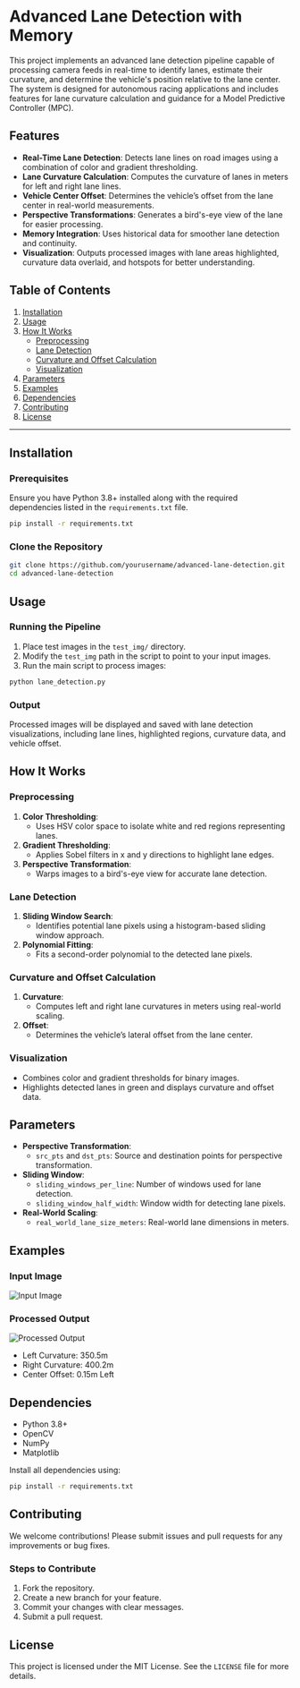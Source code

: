 # Advanced Lane Detection with Memory

This project implements an advanced lane detection pipeline capable of processing camera feeds in real-time to identify lanes, estimate their curvature, and determine the vehicle's position relative to the lane center. The system is designed for autonomous racing applications and includes features for lane curvature calculation and guidance for a Model Predictive Controller (MPC).

## Features

- **Real-Time Lane Detection**: Detects lane lines on road images using a combination of color and gradient thresholding.
- **Lane Curvature Calculation**: Computes the curvature of lanes in meters for left and right lane lines.
- **Vehicle Center Offset**: Determines the vehicle’s offset from the lane center in real-world measurements.
- **Perspective Transformations**: Generates a bird's-eye view of the lane for easier processing.
- **Memory Integration**: Uses historical data for smoother lane detection and continuity.
- **Visualization**: Outputs processed images with lane areas highlighted, curvature data overlaid, and hotspots for better understanding.

## Table of Contents

1. [Installation](#installation)
2. [Usage](#usage)
3. [How It Works](#how-it-works)
    - [Preprocessing](#preprocessing)
    - [Lane Detection](#lane-detection)
    - [Curvature and Offset Calculation](#curvature-and-offset-calculation)
    - [Visualization](#visualization)
4. [Parameters](#parameters)
5. [Examples](#examples)
6. [Dependencies](#dependencies)
7. [Contributing](#contributing)
8. [License](#license)

---

## Installation

### Prerequisites

Ensure you have Python 3.8+ installed along with the required dependencies listed in the `requirements.txt` file.

```bash
pip install -r requirements.txt
```

### Clone the Repository

```bash
git clone https://github.com/yourusername/advanced-lane-detection.git
cd advanced-lane-detection
```

## Usage

### Running the Pipeline

1. Place test images in the `test_img/` directory.
2. Modify the `test_img` path in the script to point to your input images.
3. Run the main script to process images:

```bash
python lane_detection.py
```

### Output

Processed images will be displayed and saved with lane detection visualizations, including lane lines, highlighted regions, curvature data, and vehicle offset.

## How It Works

### Preprocessing

1. **Color Thresholding**:
   - Uses HSV color space to isolate white and red regions representing lanes.
2. **Gradient Thresholding**:
   - Applies Sobel filters in x and y directions to highlight lane edges.
3. **Perspective Transformation**:
   - Warps images to a bird's-eye view for accurate lane detection.

### Lane Detection

1. **Sliding Window Search**:
   - Identifies potential lane pixels using a histogram-based sliding window approach.
2. **Polynomial Fitting**:
   - Fits a second-order polynomial to the detected lane pixels.

### Curvature and Offset Calculation

1. **Curvature**:
   - Computes left and right lane curvatures in meters using real-world scaling.
2. **Offset**:
   - Determines the vehicle’s lateral offset from the lane center.

### Visualization

- Combines color and gradient thresholds for binary images.
- Highlights detected lanes in green and displays curvature and offset data.

## Parameters

- **Perspective Transformation**:
  - `src_pts` and `dst_pts`: Source and destination points for perspective transformation.
- **Sliding Window**:
  - `sliding_windows_per_line`: Number of windows used for lane detection.
  - `sliding_window_half_width`: Window width for detecting lane pixels.
- **Real-World Scaling**:
  - `real_world_lane_size_meters`: Real-world lane dimensions in meters.

## Examples

### Input Image

![Input Image](assets/input.jpg)

### Processed Output

![Processed Output](assets/output.jpg)

- Left Curvature: 350.5m
- Right Curvature: 400.2m
- Center Offset: 0.15m Left

## Dependencies

- Python 3.8+
- OpenCV
- NumPy
- Matplotlib

Install all dependencies using:

```bash
pip install -r requirements.txt
```

## Contributing

We welcome contributions! Please submit issues and pull requests for any improvements or bug fixes.

### Steps to Contribute

1. Fork the repository.
2. Create a new branch for your feature.
3. Commit your changes with clear messages.
4. Submit a pull request.

## License

This project is licensed under the MIT License. See the `LICENSE` file for more details.


